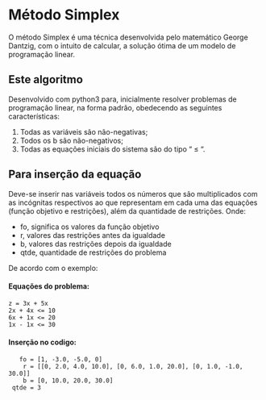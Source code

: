 # Método Simplex

O método Simplex é uma técnica desenvolvida  pelo matemático George Dantzig, com o intuito de calcular, a solução ótima de um modelo de programação linear. 

## Este algoritmo

Desenvolvido com python3 para, inicialmente resolver problemas de programação linear, na forma padrão, obedecendo as seguintes características:

1. Todas as variáveis são não-negativas;
2. Todos os b são não-negativos;
3. Todas as equações iniciais do sistema são do tipo “ ≤ “.

## Para inserção da equação

Deve-se inserir nas variáveis todos os números que são multiplicados com as incógnitas respectivos ao que representam em cada uma das equações (função objetivo e restrições), além da quantidade de restrições. Onde: 
 
 * fo, significa os valores da função objetivo
 * r, valores das restrições antes da igualdade
 * b, valores das restrições depois da igualdade
 * qtde, quantidade de restrições do problema

De acordo com o exemplo:

#### Equações do problema:
```
z = 3x + 5x 
2x + 4x <= 10
6x + 1x <= 20
1x - 1x <= 30
```
#### Inserção no codigo:
```
   fo = [1, -3.0, -5.0, 0] 
    r = [[0, 2.0, 4.0, 10.0], [0, 6.0, 1.0, 20.0], [0, 1.0, -1.0, 30.0]] 
    b = [0, 10.0, 20.0, 30.0] 
 qtde = 3
 ```
